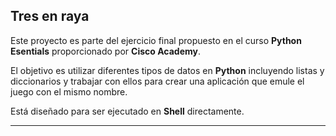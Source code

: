 ## Tres en raya

Este proyecto es parte del ejercicio final propuesto en el curso **Python Esentials** proporcionado por **Cisco Academy**.

El objetivo es utilizar diferentes tipos de datos en **Python** incluyendo listas y diccionarios y trabajar con ellos para crear una aplicación que emule el juego con el mismo nombre.

Está diseñado para ser ejecutado en **Shell** directamente.
___
